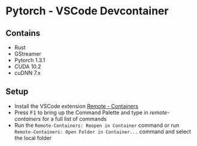 # Pytorch - VSCode Devcontainer

## Contains
- Rust
- GStreamer
- Pytorch 1.3.1
- CUDA 10.2
- cuDNN 7.x

## Setup

- Install the VSCode extension [Remote - Containers](https://marketplace.visualstudio.com/items?itemName=ms-vscode-remote.remote-containers)
- Press <kbd>F1</kbd> to bring up the Command Palette and type in *remote-containers* for a full list of commands
- Run the `Remote-Containers: Reopen in Container` command or run `Remote-Containers: Open Folder in Container...` command and select the local folder

